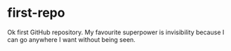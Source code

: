# first-repo
Ok first GitHub repository.
My favourite superpower is invisibility because I can go anywhere I want without being seen.
